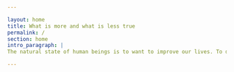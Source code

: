 ```yaml
---

layout: home
title: What is more and what is less true
permalink: /
section: home
intro_paragraph: |
The natural state of human beings is to want to improve our lives. To do this we need to have the correct knowledge and apply it in specific ways. Where do gaps exist between what people believe to be true and what is actually true. I help bring people closer to the truth.

---
```

